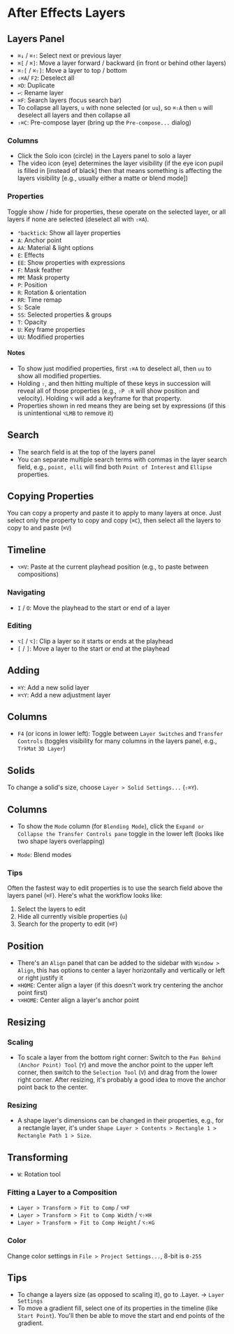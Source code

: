 # After Effects Layers

## Layers Panel

- `⌘↓` / `⌘↑`: Select next or previous layer
- `⌘[` / `⌘]`: Move a layer forward / backward (in front or behind other layers)
- `⌘⇧[` / `⌘⇧]`: Move a layer to top / bottom
- `⇧⌘A`/ `F2`: Deselect all
- `⌘D`: Duplicate
- `↩`: Rename layer
- `⌘F`: Search layers (focus search bar)
- To collapse all layers, `u` with none selected (or `uu`), so `⌘⇧A` then `u` will deselect all layers and then collapse all
- `⇧⌘C`: Pre-compose layer (bring up the `Pre-compose...` dialog)

### Columns

- Click the Solo icon (circle) in the Layers panel to solo a layer
- The video icon (eye) determines the layer visibility (if the eye icon pupil is filled in [instead of black] then that means something is affecting the layers visibility [e.g., usually either a matte or blend mode])

### Properties

Toggle show / hide for properties, these operate on the selected layer, or all layers if none are selected (deselect all with `⇧⌘A`).

- `⌃backtick`: Show all layer properties
- `A`: Anchor point
- `AA`: Material & light options
- `E`: Effects
- `EE`: Show properties with expressions
- `F`: Mask feather
- `MM`: Mask property
- `P`: Position
- `R`: Rotation & orientation
- `RR`: Time remap
- `S`: Scale
- `SS`: Selected properties & groups
- `T`: Opacity
- `U`: Key frame properties
- `UU`: Modified properties

#### Notes

- To show just modified properties, first `⇧⌘A` to deselect all, then `uu` to show all modified properties.
- Holding `⇧`, and then hitting multiple of these keys in succession will reveal all of those properties (e.g., `⇧P ⇧R` will show position and velocity). Holding `⌥` will add a keyframe for that property.
- Properties shown in red means they are being set by expressions (if this is unintentional `⌥LMB` to remove it)

## Search

- The search field is at the top of the layers panel
- You can separate multiple search terms with commas in the layer search field, e.g., `point, elli` will find both `Point of Interest` and `Ellipse` properties.

## Copying Properties

You can copy a property and paste it to apply to many layers at once. Just select only the property to copy and copy (`⌘C`), then select all the layers to copy to and paste (`⌘V`)

## Timeline

- `⌥⌘V`: Paste at the current playhead position (e.g., to paste between compositions)

### Navigating

- `I` / `O`: Move the playhead to the start or end of a layer

### Editing

- `⌥[` / `⌥]`: Clip a layer so it starts or ends at the playhead
- `[` / `]`: Move a layer to the start or end at the playhead

## Adding

- `⌘Y`: Add a new solid layer
- `⌘⌥Y`: Add a new adjustment layer

## Columns

- `F4` (or icons in lower left): Toggle between `Layer Switches` and `Transfer Controls` (toggles visibility for many columns in the layers panel, e.g., `TrkMat` `3D Layer`)

## Solids

To change a solid's size, choose `Layer > Solid Settings...` (`⇧⌘Y`).

## Columns

- To show the `Mode` column (for `Blending Mode`), click the `Expand or Collapse the Transfer Controls pane` toggle in the lower left (looks like two shape layers overlapping)

- `Mode`: Blend modes

### Tips

Often the fastest way to edit properties is to use the search field above the layers panel (`⌘F`). Here's what the workflow looks like:

1. Select the layers to edit
2. Hide all currently visible properties (`u`)
3. Search for the property to edit (`⌘F`)

## Position

- There's an `Align` panel that can be added to the sidebar with `Window > Align`, this has options to center a layer horizontally and vertically or left or right justify it
- `⌘HOME`: Center align a layer (if this doesn't work try centering the anchor point first)
- `⌥⌘HOME`: Center align a layer's anchor point

## Resizing

### Scaling

- To scale a layer from the bottom right corner: Switch to the `Pan Behind (Anchor Point) Tool` (`Y`) and move the anchor point to the upper left corner, then switch to the `Selection Tool` (`V`) and drag from the lower right corner. After resizing, it's probably a good idea to move the anchor point back to the center.

### Resizing

- A shape layer's dimensions can be changed in their properties, e.g., for a rectangle layer, it's under `Shape Layer > Contents > Rectangle 1 > Rectangle Path 1 > Size`.

## Transforming

- `W`: Rotation tool

### Fitting a Layer to a Composition

- `Layer > Transform > Fit to Comp` / `⌥⌘F`
- `Layer > Transform > Fit to Comp Width` / `⌥⇧⌘H`
- `Layer > Transform > Fit to Comp Height` / `⌥⇧⌘G`

### Color

Change color settings in `File > Project Settings...`, 8-bit is `0-255`

## Tips

- To change a layers size (as opposed to scaling it), go to .Layer. -> `Layer Settings`
- To move a gradient fill, select one of its properties in the timeline (like `Start Point`). You'll then be able to move the start and end points of the gradient.
